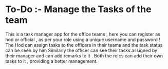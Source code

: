 # To-Do :- Manage the Tasks of the team

This is a task manager app for the office teams , here you can register as hod or official , as per your role using a unique username and password !
The Hod can assign tasks to the officers in their teams and the task status can be seen by him
Similarly the officer can see their tasks assigned by their manager and can add remarks to it .
Both the roles can add their own tasks to it , providing a better management. 




